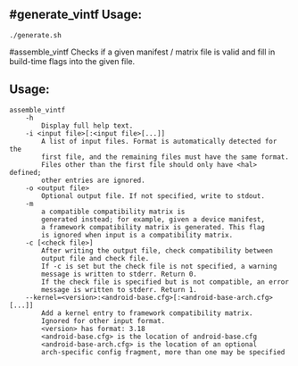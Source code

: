 #generate_vintf
Usage:
----------
    ./generate.sh

#assemble_vintf
Checks if a given manifest / matrix file is valid and fill in build-time flags into the given file.

Usage:
----------
    assemble_vintf
        -h 
            Display full help text.
        -i <input file>[:<input file>[...]]
            A list of input files. Format is automatically detected for the
            first file, and the remaining files must have the same format.
            Files other than the first file should only have <hal> defined;
            other entries are ignored.
        -o <output file>
            Optional output file. If not specified, write to stdout.
        -m
            a compatible compatibility matrix is
            generated instead; for example, given a device manifest,
            a framework compatibility matrix is generated. This flag
            is ignored when input is a compatibility matrix.
        -c [<check file>]
            After writing the output file, check compatibility between
            output file and check file.
            If -c is set but the check file is not specified, a warning
            message is written to stderr. Return 0.
            If the check file is specified but is not compatible, an error
            message is written to stderr. Return 1.
        --kernel=<version>:<android-base.cfg>[:<android-base-arch.cfg>[...]]
            Add a kernel entry to framework compatibility matrix.
            Ignored for other input format.
            <version> has format: 3.18
            <android-base.cfg> is the location of android-base.cfg
            <android-base-arch.cfg> is the location of an optional
            arch-specific config fragment, more than one may be specified
